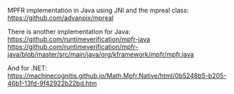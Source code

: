 MPFR implementation in Java using JNI and the mpreal class: https://github.com/advanpix/mpreal

There is another implementation for Java:
  https://github.com/runtimeverification/mpfr-java
  https://github.com/runtimeverification/mpfr-java/blob/master/src/main/java/org/kframework/mpfr/mpfr.java
  
And for .NET: https://machinecognitis.github.io/Math.Mpfr.Native/html/0b5248b5-b205-46b1-13fd-9f42922b22bd.htm

